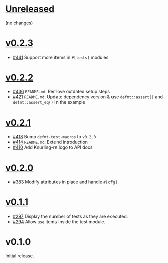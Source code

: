# [Unreleased]

(no changes)

# [v0.2.3]

- [#441] Support more items in `#[tests]` modules

[#441]: https://github.com/knurling-rs/defmt/pull/441

# [v0.2.2]

- [#436] `README.md`: Remove outdated setup steps
- [#421] `README.md`: Update dependency version & use `defmt::assert()` and `defmt::assert_eq()` in the example

[#421]: https://github.com/knurling-rs/defmt/pull/421
[#436]: https://github.com/knurling-rs/defmt/pull/436

# [v0.2.1]

- [#418] Bump `defmt-test-macros` to `v0.2.0`
- [#414] `README.md`: Extend introduction
- [#410] Add Knurling-rs logo to API docs

[#410]: https://github.com/knurling-rs/defmt/pull/410
[#414]: https://github.com/knurling-rs/defmt/pull/414
[#418]: https://github.com/knurling-rs/defmt/pull/418
# [v0.2.0]

- [#383] Modify attributes in place and handle `#[cfg]`

[#383]: https://github.com/knurling-rs/defmt/pull/383

# [v0.1.1]

- [#297] Display the number of tests as they are executed.
- [#294] Allow `use` items inside the test module.

[#294]: https://github.com/knurling-rs/defmt/pull/294
[#297]: https://github.com/knurling-rs/defmt/pull/297
# v0.1.0

Initial release.

[Unreleased]: https://github.com/knurling-rs/defmt/compare/defmt-test-v0.2.3...main
[v0.2.3]: https://github.com/knurling-rs/defmt/compare/defmt-test-v0.2.2...defmt-test-v0.2.3
[v0.2.2]: https://github.com/knurling-rs/defmt/compare/defmt-test-v0.2.1...defmt-test-v0.2.2
[v0.2.1]: https://github.com/knurling-rs/defmt/compare/defmt-test-v0.2.0...defmt-test-v0.2.1
[v0.2.0]: https://github.com/knurling-rs/defmt/compare/defmt-test-v0.1.1...defmt-test-v0.2.0
[v0.1.1]: https://github.com/knurling-rs/defmt/compare/defmt-test-v0.1.0...defmt-test-v0.1.1
